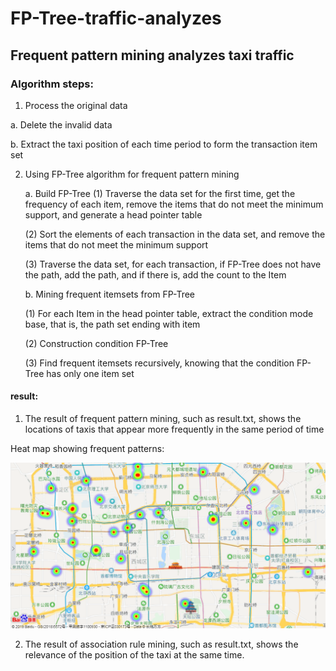 # FP-Tree-traffic-analyzes
## Frequent pattern mining analyzes taxi traffic

### Algorithm steps: 
 1. Process the original data
 
  a. Delete the invalid data 
 
  b. Extract the taxi position of each time period to form the transaction item set
  
2. Using FP-Tree algorithm for frequent pattern mining
  
   a. Build FP-Tree
   (1) Traverse the data set for the first time, get the frequency of each item, remove the items that do not meet the minimum support, and generate a head pointer table
  
   (2) Sort the elements of each transaction in the data set, and remove the items that do not meet the minimum support
  
   (3) Traverse the data set, for each transaction, if FP-Tree does not have the path, add the path, and if there is, add the count to the Item
  
   b. Mining frequent itemsets from FP-Tree
  
   (1) For each Item in the head pointer table, extract the condition mode base, that is, the path set ending with item
  
   (2) Construction condition FP-Tree
  
   (3) Find frequent itemsets recursively, knowing that the condition FP-Tree has only one item set
  
#### result:

1. The result of frequent pattern mining, such as result.txt, shows the locations of taxis that appear more frequently in the same period of time

Heat map showing frequent patterns:

![image](https://github.com/liguanlue/FP-Tree-traffic-analyzes/blob/main/IMG/frequent%20pattern.png)

2. The result of association rule mining, such as result.txt, shows the relevance of the position of the taxi at the same time.
 
